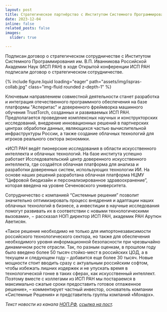 ```yaml
---
layout: post
title: Стратегическое партнёрство с Институтом Системного Программирования им. В.П. Иванникова Российской Академии Наук (ИСП РАН).
date: 2023-12-04
inline: false
related_posts: false
images:
  slider: true

---
```


Подписан договор о стратегическом сотрудничестве с Институтом Системного Программирования им. В.П. Иванникова Российской Академии Наук (ИСП РАН) в ходе Открытой конференции ИСП РАН подписали договор о стратегическом сотрудничестве. 

<swiper-container keyboard="true" navigation="true" pagination="true" pagination-clickable="true" pagination-dynamic-bullets="true" rewind="true">
  <swiper-slide>{% include figure.liquid loading="eager" path="assets/img/ispras-collab.jpg" class="img-fluid rounded z-depth-1" %}</swiper-slide>
</swiper-container>

Ключевым направлением совместной деятельности станет разработка и интеграция отечественного программного обеспечения на базе платформы "Асперитас" и доверенного фреймворка машинного обучения TrustTorch, созданных и развиваемых ИСП РАН. Предполагается проведение комплексных научных и конструкторских исследований, внедрение инновационных решений в партнерских центрах обработки данных, являющихся частью вычислительной инфраструктуры России, а также создание облачных технологий для игроков реального сектора экономики. 

«ИСП РАН ведёт пионерские исследования в области искусственного интеллекта и облачных технологий. На базе института успешно работает Исследовательский центр доверенного искусственного интеллекта, где создаётся облачная платформа для анализа и разработки доверенных систем, использующих технологии ИИ. На основе наших решений разработана облачная платформа НЦМУ “Цифровой биодизайн и персонализированное здравоохранение”, которая введена на уровне Сеченовского университета.

Сотрудничество с компанией “Системные решения” позволит значительно оптимизировать процесс внедрения и адаптации наших облачных технологий в бизнесе, а инвестиции в научные исследования помогут развивать их в соответствии с новыми технологическими вызовами», − рассказал НОП директор ИСП РАН, академик РАН Арутюн Аветисян. 

«Такое решение необходимо не только для импортонезависимости российского технологического сектора, но также для обеспечения необходимого уровня информационной безопасности при чрезвычайно динамичном росте отрасли. Так, по разным оценкам, в прошлом году было введено более 50 тысяч стойко-мест в российских ЦОД, а в текущем и следующем году – добавится еще более 30 тысяч. Новые мощности стоит вводить сразу с актуальным российским софтом, чтобы избежать лишних издержек и не упускать время в технологической гонке в таких сферах, как искусственный интеллект. Поэтому вместе с коллегами из ИСП РАН мы постараемся в максимально сжатые сроки предоставить готовое отлаженное решение», – комментирует частный инвестор, основатель компании «Системные Решения» и представитель группы компаний «Монарх». 

<i>
Текст новости из канала <a href="https://t.me/scienpolicy">НОП.РФ</a>, <a href="https://t.me/scienpolicy/37952">ссылка на пост</a>.
</i>